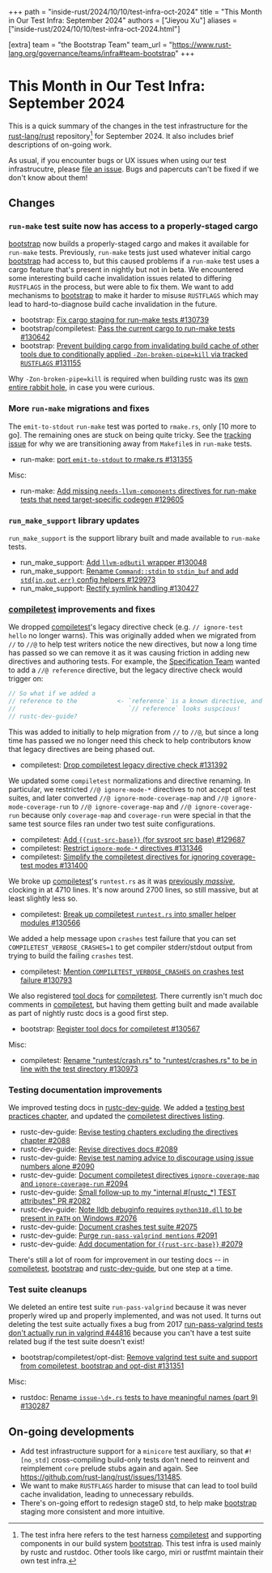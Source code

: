 +++
path = "inside-rust/2024/10/10/test-infra-oct-2024"
title = "This Month in Our Test Infra: September 2024"
authors = ["Jieyou Xu"]
aliases = ["inside-rust/2024/10/10/test-infra-oct-2024.html"]

[extra]
team = "the Bootstrap Team"
team_url = "https://www.rust-lang.org/governance/teams/infra#team-bootstrap"
+++

# This Month in Our Test Infra: September 2024

This is a quick summary of the changes in the test infrastructure for the
[rust-lang/rust][rust] repository[^scope] for September 2024. It also includes
brief descriptions of on-going work.

[^scope]: The test infra here refers to the test harness [compiletest] and
supporting components in our build system [bootstrap]. This test infra is used
mainly by rustc and rustdoc. Other tools like cargo, miri or rustfmt maintain
their own test infra.

As usual, if you encounter bugs or UX issues when using our test infrastrucutre,
please [file an issue][new-issue]. Bugs and papercuts can't be fixed if we don't
know about them!

## Changes

### `run-make` test suite now has access to a properly-staged cargo

[bootstrap] now builds a properly-staged cargo and makes it available for
`run-make` tests. Previously, `run-make` tests just used whatever initial cargo
[bootstrap] had access to, but this caused problems if a `run-make` test uses a
cargo feature that's present in nightly but not in beta. We encountered some
interesting build cache invalidation issues related to differing `RUSTFLAGS` in
the process, but were able to fix them. We want to add mechanisms to [bootstrap]
to make it harder to misuse `RUSTFLAGS` which may lead to hard-to-diagnose build
cache invalidation in the future.

- bootstrap: [Fix cargo staging for run-make tests #130739](https://github.com/rust-lang/rust/pull/130739)
- bootstrap/compiletest: [Pass the current cargo to run-make tests #130642](https://github.com/rust-lang/rust/pull/130642)
- bootstrap: [Prevent building cargo from invalidating build cache of other
  tools due to conditionally applied `-Zon-broken-pipe=kill` via tracked
  `RUSTFLAGS` #131155](https://github.com/rust-lang/rust/pull/131155)

Why `-Zon-broken-pipe=kill` is required when building rustc was its [own entire
rabbit hole](https://github.com/rust-lang/rust/issues/131436), in case you were
curious.

### More `run-make` migrations and fixes

The `emit-to-stdout` `run-make` test was ported to `rmake.rs`, only [10 more to
go]. The remaining ones are stuck on being quite tricky. See the [tracking
issue][port-run-make] for why we are transitioning away from `Makefile`s in
`run-make` tests.

- run-make: [port `emit-to-stdout` to rmake.rs #131355](https://github.com/rust-lang/rust/pull/131355)

Misc:

- run-make: [Add missing `needs-llvm-components` directives for run-make tests
  that need target-specific codegen
  #129605](https://github.com/rust-lang/rust/pull/129605)

[remaining-run-make-tests]: https://github.com/rust-lang/rust/blob/883f9a2c8f8923eafafbeba8b18361424b148f05/src/tools/tidy/src/allowed_run_make_makefiles.txt#L1C1-L10C30
[port-run-make]: https://github.com/rust-lang/rust/issues/121876

### `run_make_support` library updates

`run_make_support` is the support library built and made available to `run-make`
tests.

- run_make_support: [Add `llvm-pdbutil` wrapper #130048](https://github.com/rust-lang/rust/pull/130048)
- run_make_support: [Rename `Command::stdin` to `stdin_buf` and add
  `std{in,out,err}` config helpers
  #129973](https://github.com/rust-lang/rust/pull/129973)
- run_make_support: [Rectify symlink handling
  #130427](https://github.com/rust-lang/rust/pull/130427)

### [compiletest] improvements and fixes

We dropped [compiletest]'s legacy directive check (e.g. `// ignore-test hello`
no longer warns). This was originally added when we migrated from `//` to `//@`
to help test writers notice the new directives, but now a long time has passed
so we can remove it as it was causing friction in adding new directives and
authoring tests. For example, the [Specification Team][t-spec] wanted to add a
`//@ reference` directive, but the legacy directive check would trigger on:

```rust
// So what if we added a
// reference to the           <- `reference` is a known directive, and
//                               `// reference` looks suspcious!
// rustc-dev-guide?
```

This was added to initially to help migration from `//` to `//@`, but since a
long time has passed we no longer need this check to help contributors know that
legacy directives are being phased out.

- compiletest: [Drop compiletest legacy directive check
  #131392](https://github.com/rust-lang/rust/pull/131392)

[t-spec]: https://www.rust-lang.org/governance/teams/lang#team-spec

We updated some `compiletest` normalizations and directive renaming. In
particular, we restricted `//@ ignore-mode-*` directives to not accept *all*
test suites, and later converted `//@ ignore-mode-coverage-map` and `//@
ignore-mode-coverage-run` to `//@ ignore-coverage-map` and `//@
ignore-coverage-run` because only `coverage-map` and `coverage-run` were special
in that the same test source files ran under two test suite configurations.

- compiletest: [Add `{{rust-src-base}}` (for sysroot src base)
  #129687](https://github.com/rust-lang/rust/pull/129687)
- compiletest: [Restrict `ignore-mode-*` directives
  #131346](https://github.com/rust-lang/rust/pull/131346)
- compiletest: [Simplify the compiletest directives for ignoring coverage-test
  modes #131400](https://github.com/rust-lang/rust/pull/131400)

We broke up [compiletest]'s `runtest.rs` as it was [previously
*massive*][prev-runtest], clocking in at 4710 lines. It's now around 2700 lines,
so still massive, but at least slightly less so.

- compiletest: [Break up compiletest `runtest.rs` into smaller helper modules
  #130566](https://github.com/rust-lang/rust/pull/130566)

[prev-runtest]: https://github.com/rust-lang/rust/blob/b7b9453ea7354ee39b15390ffd0b4f9e2000076b/src/tools/compiletest/src/runtest.rs

We added a help message upon `crashes` test failure that you can set
`COMPILETEST_VERBOSE_CRASHES=1` to get compiler stderr/stdout output from trying
to build the failing `crashes` test.

- compiletest: [Mention `COMPILETEST_VERBOSE_CRASHES` on crashes test failure
  #130793](https://github.com/rust-lang/rust/pull/130793)

We also registered [tool docs][compiletest-tool-docs] for [compiletest]. There
currently isn't much doc comments in [compiletest], but having them getting
built and made available as part of nightly rustc docs is a good first step.

- bootstrap: [Register tool docs for compiletest
  #130567](https://github.com/rust-lang/rust/pull/130567)

[compiletest-tool-docs]: https://doc.rust-lang.org/nightly/nightly-rustc/compiletest/index.html

Misc:

- compiletest: [Rename "runtest/crash.rs" to "runtest/crashes.rs" to be in line
  with the test directory
  #130973](https://github.com/rust-lang/rust/pull/130973)

### Testing documentation improvements

We improved testing docs in [rustc-dev-guide][dev-guide-testing]. We added a
[testing best practices chapter][dev-guide-testing-best-practices], and updated
the [compiletest directives listing][dev-guide-directives-listing].

- rustc-dev-guide: [Revise testing chapters excluding the directives chapter
  #2088](https://github.com/rust-lang/rustc-dev-guide/pull/2088)
- rustc-dev-guide: [Revise directives docs
  #2089](https://github.com/rust-lang/rustc-dev-guide/pull/2089)
- rustc-dev-guide: [Revise test naming advice to discourage using issue numbers
  alone #2090](https://github.com/rust-lang/rustc-dev-guide/pull/2090)
- rustc-dev-guide: [Document compiletest directives `ignore-coverage-map` and
  `ignore-coverage-run`
  #2094](https://github.com/rust-lang/rustc-dev-guide/pull/2094)
- rustc-dev-guide: [Small follow-up to my "internal #[rustc_*] TEST attributes"
  PR #2082](https://github.com/rust-lang/rustc-dev-guide/pull/2082)
- rustc-dev-guide: [Note lldb debuginfo requires `python310.dll` to be present
  in `PATH` on Windows
  #2076](https://github.com/rust-lang/rustc-dev-guide/pull/2076)
- rustc-dev-guide: [Document crashes test suite
  #2075](https://github.com/rust-lang/rustc-dev-guide/pull/2075)
- rustc-dev-guide: [Purge `run-pass-valgrind mentions`
  #2091](https://github.com/rust-lang/rustc-dev-guide/pull/2091)
- rustc-dev-guide: [Add documentation for `{{rust-src-base}}`
  #2079](https://github.com/rust-lang/rustc-dev-guide/pull/2079)

There's still a lot of room for improvement in our testing docs -- in
[compiletest], [bootstrap] and [rustc-dev-guide], but one step at a time.

[dev-guide-testing]: https://rustc-dev-guide.rust-lang.org/tests/intro.html
[dev-guide-testing-best-practices]: https://rustc-dev-guide.rust-lang.org/tests/best-practices.html
[dev-guide-directives-listing]: https://rustc-dev-guide.rust-lang.org/tests/directives.html

### Test suite cleanups

We deleted an entire test suite `run-pass-valgrind` because it was never
properly wired up and properly implemented, and was not used. It turns out
deleting the test suite actually fixes a bug from 2017 [run-pass-valgrind tests
don't actually run in valgrind
#44816](https://github.com/rust-lang/rust/issues/44816) because you can't have a
test suite related bug if the test suite doesn't exist!

- bootstrap/compiletest/opt-dist: [Remove valgrind test suite and support from
  compiletest, bootstrap and opt-dist
  #131351](https://github.com/rust-lang/rust/pull/131351)

Misc:

- rustdoc: [Rename `issue-\d+.rs` tests to have meaningful names (part 9)
  #130287](https://github.com/rust-lang/rust/pull/130287)

## On-going developments

- Add test infrastructure support for a `minicore` test auxiliary, so that
  `#![no_std]` cross-compiling build-only tests don't need to reinvent and
  reimplement `core` prelude stubs again and again. See
  <https://github.com/rust-lang/rust/issues/131485>.
- We want to make `RUSTFLAGS` harder to misuse that can lead to tool build cache
  invalidation, leading to unnecessary rebuilds.
- There's on-going effort to redesign stage0 std, to help make [bootstrap]
  staging more consistent and more intuitive.

[rust]: https://github.com/rust-lang/rust
[compiletest]: https://github.com/rust-lang/rust/tree/master/src/tools/compiletest
[bootstrap]: https://github.com/rust-lang/rust/tree/master/src/bootstrap
[new-issue]: https://github.com/rust-lang/rust/issues/new
[rustc-dev-guide]: https://rustc-dev-guide.rust-lang.org/getting-started.html
